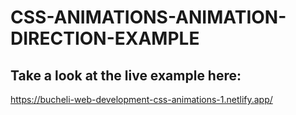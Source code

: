 # CSS-ANIMATIONS-ANIMATION-DIRECTION-EXAMPLE

## Take a look at the live example here:
https://bucheli-web-development-css-animations-1.netlify.app/
